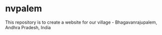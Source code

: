 # nvpalem
This repository is to create a website for our village - Bhagavanrajupalem, Andhra Pradesh, India
